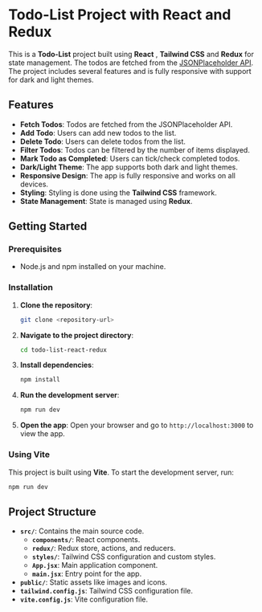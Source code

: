 # Todo-List Project with React and Redux

This is a **Todo-List** project built using **React** , **Tailwind CSS** and **Redux** for state management. The todos are fetched from the [JSONPlaceholder API](https://jsonplaceholder.typicode.com/todos). The project includes several features and is fully responsive with support for dark and light themes.

## Features

- **Fetch Todos**: Todos are fetched from the JSONPlaceholder API.
- **Add Todo**: Users can add new todos to the list.
- **Delete Todo**: Users can delete todos from the list.
- **Filter Todos**: Todos can be filtered by the number of items displayed.
- **Mark Todo as Completed**: Users can tick/check completed todos.
- **Dark/Light Theme**: The app supports both dark and light themes.
- **Responsive Design**: The app is fully responsive and works on all devices.
- **Styling**: Styling is done using the **Tailwind CSS** framework.
- **State Management**: State is managed using **Redux**.

## Getting Started

### Prerequisites

- Node.js and npm installed on your machine.

### Installation

1. **Clone the repository**:
   ```bash
   git clone <repository-url>
   ```

2. **Navigate to the project directory**:
   ```bash
   cd todo-list-react-redux
   ```

3. **Install dependencies**:
   ```bash
   npm install
   ```

4. **Run the development server**:
   ```bash
   npm run dev
   ```

5. **Open the app**:
   Open your browser and go to `http://localhost:3000` to view the app.

### Using Vite

This project is built using **Vite**. To start the development server, run:

```bash
npm run dev
```

## Project Structure

- **`src/`**: Contains the main source code.
  - **`components/`**: React components.
  - **`redux/`**: Redux store, actions, and reducers.
  - **`styles/`**: Tailwind CSS configuration and custom styles.
  - **`App.jsx`**: Main application component.
  - **`main.jsx`**: Entry point for the app.
- **`public/`**: Static assets like images and icons.
- **`tailwind.config.js`**: Tailwind CSS configuration file.
- **`vite.config.js`**: Vite configuration file.